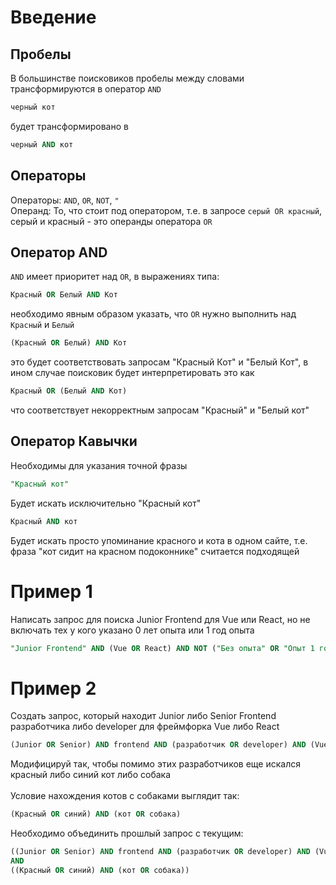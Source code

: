 # Введение

## Пробелы
В большинстве поисковиков пробелы между словами трансформируются в оператор `AND`
```sql
черный кот 
```
будет трансформировано в
```sql
черный AND кот
```

## Операторы
Операторы: `AND`, `OR`, `NOT`, `"`\
Операнд: То, что стоит под оператором, т.е. в запросе `серый OR красный`, серый и красный - это операнды оператора `OR`
## Оператор AND

`AND` имеет приоритет над `OR`, в выражениях типа:
```sql
Красный OR Белый AND Кот
```
необходимо явным образом указать, что `OR` нужно выполнить над `Красный` и `Белый`
```sql
(Красный OR Белый) AND Кот
```
это будет соответствовать запросам "Красный Кот" и "Белый Кот", в ином случае поисковик будет интерпретировать это как
```sql
Красный OR (Белый AND Кот)
```
что соответствует некорректным запросам "Красный" и "Белый кот"

## Оператор Кавычки

Необходимы для указания точной фразы

```sql
"Красный кот"
```
Будет искать исключительно "Красный кот"

```sql
Красный AND кот
```
Будет искать просто упоминание красного и кота в одном сайте, т.е. фраза "кот сидит на красном подоконнике" считается подходящей

# Пример 1
Написать запрос для поиска Junior Frontend для Vue или React, но не включать тех у кого указано 0 лет опыта или 1 год опыта
```sql
"Junior Frontend" AND (Vue OR React) AND NOT ("Без опыта" OR "Опыт 1 год")
```

# Пример 2
Создать запрос, который находит Junior либо Senior Frontend разработчика либо developer для фреймфорка Vue либо React
```sql
(Junior OR Senior) AND frontend AND (разработчик OR developer) AND (Vue OR React)
```
Модифицируй так, чтобы помимо этих разработчиков еще искался красный либо синий кот либо собака\
\
Условие нахождения котов с собаками выглядит так:
```sql
(Красный OR синий) AND (кот OR собака)
```
Необходимо объединить прошлый запрос с текущим:
```sql
((Junior OR Senior) AND frontend AND (разработчик OR developer) AND (Vue OR React))
AND
((Красный OR синий) AND (кот OR собака))
```
